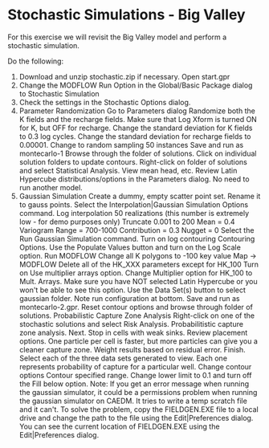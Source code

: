 # Stochastic Simulations - Big Valley

For this exercise we will revisit the Big Valley model and perform a stochastic simulation.

Do the following:

1. Download and unzip stochastic.zip if necessary.  Open start.gpr
2. Change the MODFLOW Run Option in the Global/Basic Package dialog to Stochastic Simulation
3. Check the settings in the Stochastic Options dialog.
4. Parameter Randomization
Go to Parameters dialog
Randomize both the K fields and the recharge fields.
Make sure that Log Xform is turned ON for K, but OFF for recharge.
Change the standard deviation for K fields to 0.3 log cycles.
Change the standard deviation for recharge fields to 0.00001.
Change to random sampling
50 instances
Save and run as montecarlo-1
Browse through the folder of solutions. Click on individual solution folders to update contours.
Right-click on folder of solutions and select Statistical Analysis.  View mean head, etc.
Review Latin Hypercube distributions/options in the Parameters dialog.  No need to run another model.
5. Gaussian Simulation
Create a dummy, empty scatter point set. Rename it to gauss points.
Select the Interpolation|Gaussian Simulation Options command.
Log interpolation
50 realizations (this number is extremely low - for demo purposes only)
Truncate 0.001 to 200
Mean = 0.4
Variogram
Range = 700-1000
Contribution = 0.3
Nugget = 0
Select the Run Gaussian Simulation command.
Turn on log contouring
Contouring Options.
Use the Populate Values button and turn on the Log Scale option.
Run MODFLOW
Change all K polygons to -100 key value
Map -> MODFLOW
Delete all of the HK_XXX parameters except for HK_100
Turn on Use multiplier arrays option.
Change Multiplier option for HK_100 to Mult. Arrays. Make sure you have NOT selected Latin Hypercube or you won't be able to see this option.
Use the Data Set(s) button to select gaussian folder. Note run configuration at bottom.
Save and run as montecarlo-2.gpr.
Reset contour options and browse through folder of solutions.
Probabilistic Capture Zone Analysis
Right-click on one of the stochastic solutions and select Risk Analysis.
Probabilitistic capture zone analysis.
Next.
Stop in cells with weak sinks.
Review placement options. One particle per cell is faster, but more particles can give you a cleaner capture zone.
Weight results based on residual error.
Finish.
Select each of the three data sets generated to view. Each one represents probability of capture for a particular well.
Change contour options
Contour specified range.
Change lower limit to 0.1 and turn off the Fill below option.
Note: If you get an error message when running the gaussian simulator, it could be a permissions problem when running the gaussian simulator on CAEDM. It tries to write a temp scratch file and it can't. To solve the problem, copy the FIELDGEN.EXE file to a local drive and change the path to the file using the Edit|Preferences dialog. You can see the current location of FIELDGEN.EXE using the Edit|Preferences dialog.

 

 
 